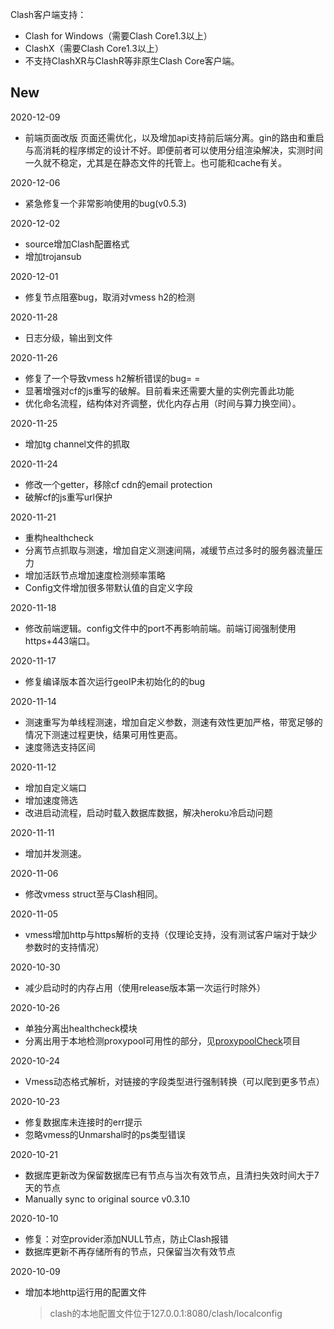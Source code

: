 Clash客户端支持：
- Clash for Windows（需要Clash Core1.3以上）
- ClashX（需要Clash Core1.3以上）
- 不支持ClashXR与ClashR等非原生Clash Core客户端。

## New

2020-12-09
- 前端页面改版
  页面还需优化，以及增加api支持前后端分离。gin的路由和重启与高消耗的程序绑定的设计不好。即便前者可以使用分组渲染解决，实测时间一久就不稳定，尤其是在静态文件的托管上。也可能和cache有关。

2020-12-06
- 紧急修复一个非常影响使用的bug(v0.5.3)

2020-12-02
- source增加Clash配置格式
- 增加trojansub

2020-12-01
- 修复节点阻塞bug，取消对vmess h2的检测

2020-11-28
- 日志分级，输出到文件

2020-11-26
- 修复了一个导致vmess h2解析错误的bug= =
- 显著增强对cf的js重写的破解。目前看来还需要大量的实例完善此功能
- 优化命名流程，结构体对齐调整，优化内存占用（时间与算力换空间）。

2020-11-25
- 增加tg channel文件的抓取

2020-11-24
- 修改一个getter，移除cf cdn的email protection
- 破解cf的js重写url保护

2020-11-21
- 重构healthcheck
- 分离节点抓取与测速，增加自定义测速间隔，减缓节点过多时的服务器流量压力
- 增加活跃节点增加速度检测频率策略
- Config文件增加很多带默认值的自定义字段

2020-11-18
- 修改前端逻辑。config文件中的port不再影响前端。前端订阅强制使用https+443端口。

2020-11-17
- 修复编译版本首次运行geoIP未初始化的的bug

2020-11-14
- 测速重写为单线程测速，增加自定义参数，测速有效性更加严格，带宽足够的情况下测速过程更快，结果可用性更高。
- 速度筛选支持区间

2020-11-12
- 增加自定义端口
- 增加速度筛选
- 改进启动流程，启动时载入数据库数据，解决heroku冷启动问题

2020-11-11
- 增加并发测速。

2020-11-06
- 修改vmess struct至与Clash相同。

2020-11-05
- vmess增加http与https解析的支持（仅理论支持，没有测试客户端对于缺少参数时的支持情况）

2020-10-30
- 减少启动时的内存占用（使用release版本第一次运行时除外）

2020-10-26
- 单独分离出healthcheck模块
- 分离出用于本地检测proxypool可用性的部分，见[proxypoolCheck](https://github.com/Alex950808/proxypoolnewCheck)项目

2020-10-24
- Vmess动态格式解析，对链接的字段类型进行强制转换（可以爬到更多节点）

2020-10-23
- 修复数据库未连接时的err提示
- 忽略vmess的Unmarshal时的ps类型错误

2020-10-21
- 数据库更新改为保留数据库已有节点与当次有效节点，且清扫失效时间大于7天的节点
- Manually sync to original source v0.3.10

2020-10-10
- 修复：对空provider添加NULL节点，防止Clash报错
- 数据库更新不再存储所有的节点，只保留当次有效节点

2020-10-09
- 增加本地http运行用的配置文件  
  
    > clash的本地配置文件位于127.0.0.1:8080/clash/localconfig